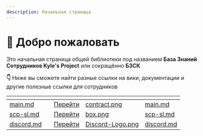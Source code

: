 ```yaml
---
description: Начальная страница
---
```


# 👋 Добро пожаловать

Это начальная страница общей библиотеки под названием **База Знаний Сотрудников Kyle's Project** или сокращённо **БЗСК**

**👇** Ниже вы сможете найти разные ссылки на вики, документации и другие полезные ссылки для сотрудников

<table data-view="cards"><thead><tr><th></th><th></th><th></th><th data-hidden data-card-cover data-type="files"></th><th data-hidden data-card-target data-type="content-ref"></th></tr></thead><tbody><tr><td><a data-mention href="regulation/main.md">main.md</a></td><td></td><td><a href="regulation/main.md">Перейти</a></td><td><a href=".gitbook/assets/contract.png">contract.png</a></td><td><a href="regulation/main.md">main.md</a></td></tr><tr><td><a data-mention href="documentation/scp-sl.md">scp-sl.md</a></td><td></td><td><a href="documentation/scp-sl.md">Перейти</a></td><td><a href=".gitbook/assets/box.png">box.png</a></td><td><a href="documentation/scp-sl.md">scp-sl.md</a></td></tr><tr><td><a data-mention href="documentation/discord.md">discord.md</a></td><td></td><td><a href="documentation/discord.md">Перейти</a></td><td><a href=".gitbook/assets/Discord-Logo.png">Discord-Logo.png</a></td><td><a href="documentation/discord.md">discord.md</a></td></tr></tbody></table>

